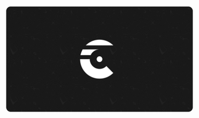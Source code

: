 ![coderaveHQ Wallpaper Dark](https://raw.githubusercontent.com/coderaveHQ/.github/main/assets/coderave-github-banner-dark-perlin.png)
